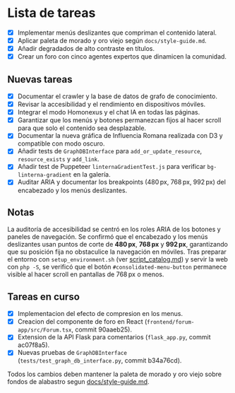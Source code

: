 # Lista de tareas

- [x] Implementar menús deslizantes que compriman el contenido lateral.
- [x] Aplicar paleta de morado y oro viejo según `docs/style-guide.md`.
- [x] Añadir degradados de alto contraste en títulos.
- [x] Crear un foro con cinco agentes expertos que dinamicen la comunidad.

## Nuevas tareas

- [x] Documentar el crawler y la base de datos de grafo de conocimiento.
- [x] Revisar la accesibilidad y el rendimiento en dispositivos móviles.
- [x] Integrar el modo Homonexus y el chat IA en todas las páginas.
- [x] Garantizar que los menús y botones permanezcan fijos al hacer scroll para que solo el contenido sea desplazable.
- [x] Documentar la nueva gráfica de Influencia Romana realizada con D3 y compatible con modo oscuro.
- [x] Añadir tests de `GraphDBInterface` para `add_or_update_resource`, `resource_exists` y `add_link`.
- [x] Añadir test de Puppeteer `linternaGradientTest.js` para verificar `bg-linterna-gradient` en la galería.
- [x] Auditar ARIA y documentar los breakpoints (480 px, 768 px, 992 px) del encabezado y los menús deslizantes.

## Notas

La auditoría de accesibilidad se centró en los roles ARIA de los botones y paneles de navegación.
Se confirmó que el encabezado y los menús deslizantes usan puntos de corte de **480 px**, **768 px** y **992 px**,
garantizando que su posición fija no obstaculice la navegación en móviles.
Tras preparar el entorno con `setup_environment.sh` (ver [script_catalog.md](script_catalog.md)) y servir la web con `php -S`, se
verificó que el botón `#consolidated-menu-button` permanece visible al hacer
scroll en pantallas de 768 px o menos.

## Tareas en curso

- [x] Implementacion del efecto de compresion en los menus.
- [x] Creacion del componente de foro en React (`frontend/forum-app/src/Forum.tsx`, commit 90aaeb25).
- [x] Extension de la API Flask para comentarios (`flask_app.py`, commit ac07f8a5).
- [x] Nuevas pruebas de `GraphDBInterface` (`tests/test_graph_db_interface.py`, commit b34a76cd).

Todos los cambios deben mantener la paleta de morado y oro viejo sobre fondos de alabastro segun [docs/style-guide.md](style-guide.md).
